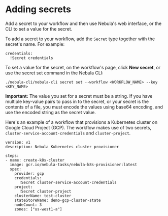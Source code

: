 # Adding secrets

Add a secret to your workflow and then use Nebula's web interface, or the CLI to set a value for the secret.

To add a secret to your workflow, add the `Secret` type together with the secret's name. For example:

```
credentials:
  !Secret credentials
```

To set a value for the secret, on the workflow's page, click **New secret**, or use the secret set command in the Nebula CLI:

```
./nebula-cli/nebula-cli secret set --workflow <WORKFLOW_NAME> --key <KEY_NAME>
```

**Important:** The value you set for a secret must be a string. If you have multiple key-value pairs to pass in to the secret, or your secret is the contents of a file, you must encode the values using base64 encoding, and use the encoded string as the secret value.

Here's an example of a workflow that provisions a Kubernetes cluster on Google Cloud Project \(GCP\). The workflow makes use of two secrets, `cluster-service-account-credentials` and `cluster-project`.

```
version: v1
description: Nebula Kubernetes cluster provisioner

steps:
- name: create-k8s-cluster
  image: gcr.io/nebula-tasks/nebula-k8s-provisioner:latest
  spec:
    provider: gcp
    credentials:
      !Secret cluster-service-account-credentials
    project:
      !Secret cluster-project
    clusterName: test-cluster
    stateStoreName: demo-gcp-cluster-state
    nodeCount: 3
    zones: ["us-west1-a"]
```

